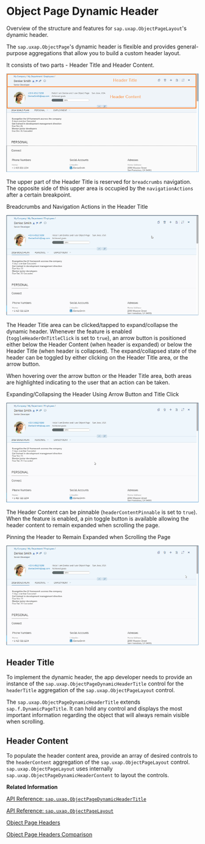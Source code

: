 <!-- loio6e340c119ddd4c778b315f65a0432420 -->

# Object Page Dynamic Header

Overview of the structure and features for `sap.uxap.ObjectPageLayout`'s dynamic header.

The `sap.uxap.ObjectPage`'s dynamic header is flexible and provides general-purpose aggregations that allow you to build a custom header layout.

It consists of two parts - Header Title and Header Content.

 ![](images/ObjectPageLayout_Dynamic_Header_329ff57.png) 

The upper part of the Header Title is reserved for `breadcrumbs` navigation. The opposite side of this upper area is occupied by the `navigationActions` after a certain breakpoint.

   
  
<a name="loio6e340c119ddd4c778b315f65a0432420__fig_xtb_3ny_5bb"/>Breadcrumbs and Navigation Actions in the Header Title

 ![](images/ObjectPageDynamicHeader_Breadcrumbs_NavActions_1b7f150.gif "Breadcrumbs and Navigation Actions in the Header Title") 

The Header Title area can be clicked/tapped to expand/collapse the dynamic header. Whenever the feature is enabled \(`toggleHeaderOnTitleClick` is set to `true`\), an arrow button is positioned either below the Header Content \(when header is expanded\) or below the Header Title \(when header is collapsed\). The expand/collapsed state of the header can be toggled by either clicking on the Header Title area, or the arrow button.

When hovering over the arrow button or the Header Title area, both areas are highlighted indicating to the user that an action can be taken.

   
  
<a name="loio6e340c119ddd4c778b315f65a0432420__fig_psd_2fz_sbb"/>Expanding/Collapsing the Header Using Arrow Button and Title Click

 ![](images/ObjectPageDynamicHeader_Title_Animation_e70b5ad.gif "Expanding/Collapsing the Header Using Arrow Button and Title Click") 

The Header Content can be pinnable \(`headerContentPinnable` is set to `true`\). When the feature is enabled, a pin toggle button is available allowing the header content to remain expanded when scrolling the page.

   
  
<a name="loio6e340c119ddd4c778b315f65a0432420__fig_rqm_llz_sbb"/>Pinning the Header to Remain Expanded when Scrolling the Page

 ![](images/ObjectPageDynamicHeader_Pin_Animation_c959daa.gif "Pinning the Header to Remain Expanded when Scrolling the Page") 



<a name="loio6e340c119ddd4c778b315f65a0432420__section_cht_tws_sbb"/>

## Header Title

To implement the dynamic header, the app developer needs to provide an instance of the `sap.uxap.ObjectPageDynamicHeaderTitle` control for the `headerTitle` aggregation of the `sap.uxap.ObjectPageLayout` control.

The `sap.uxap.ObjectPageDynamicHeaderTitle` extends `sap.f.DynamicPageTitle`. It can hold any control and displays the most important information regarding the object that will always remain visible when scrolling.



<a name="loio6e340c119ddd4c778b315f65a0432420__section_z5r_q1t_sbb"/>

## Header Content

To populate the header content area, provide an array of desired controls to the `headerContent` aggregation of the `sap.uxap.ObjectPageLayout` control. `sap.uxap.ObjectPageLayout` uses internally `sap.uxap.ObjectPageDynamicHeaderContent` to layout the controls.

**Related Information**  


[API Reference: `sap.uxap.ObjectPageDynamicHeaderTitle`](https://ui5.sap.com/#/api/sap.uxap.ObjectPageDynamicHeaderTitle)

[API Reference: `sap.uxap.ObjectPageLayout`](https://ui5.sap.com/#/api/sap.uxap.ObjectPageLayout)

[Object Page Headers](object-page-headers-d2ef009.md "The sap.uxap.ObjectPageLayout control has two types of header - classic header and dynamic header.")

[Object Page Headers Comparison](object-page-headers-comparison-9c9d94f.md "This section explains the differences and similarities between the two types of header of the sap.uxap.ObjectPageLayout control.")

